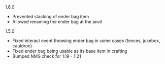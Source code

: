 1.6.0
- Prevented stacking of ender bag item
- Allowed renaming the ender bag at the anvil

1.5.0
- Fixed interact event throwing ender bag in some cases (fences, jukebox, cauldron)
- Fixed ender bag being usable as its base item in crafting
- Bumped NMS check for 1.19 - 1.21